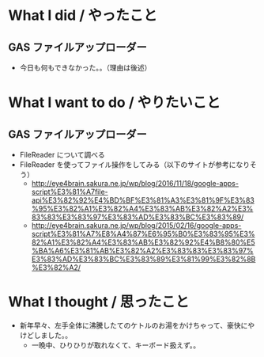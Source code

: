 # What I did / やったこと
## GAS ファイルアップローダー
- 今日も何もできなかった。。（理由は後述）

# What I want to do / やりたいこと
## GAS ファイルアップローダー
- FileReader について調べる
- FileReader を使ってファイル操作をしてみる（以下のサイトが参考になりそう）  
  - http://eye4brain.sakura.ne.jp/wp/blog/2016/11/18/google-apps-script%E3%81%A7file-api%E3%82%92%E4%BD%BF%E3%81%A3%E3%81%9F%E3%83%95%E3%82%A1%E3%82%A4%E3%83%AB%E3%82%A2%E3%83%83%E3%83%97%E3%83%AD%E3%83%BC%E3%83%89/  
  - http://eye4brain.sakura.ne.jp/wp/blog/2015/02/16/google-apps-script%E3%81%A7%E8%A4%87%E6%95%B0%E3%83%95%E3%82%A1%E3%82%A4%E3%83%AB%E3%82%92%E4%B8%80%E5%BA%A6%E3%81%AB%E3%82%A2%E3%83%83%E3%83%97%E3%83%AD%E3%83%BC%E3%83%89%E3%81%99%E3%82%8B%E3%82%A2/  

# What I thought / 思ったこと
- 新年早々、左手全体に沸騰したてのケトルのお湯をかけちゃって、豪快にやけどしました。。
    - 一晩中、ひりひりが取れなくて、キーボード扱えず。。
